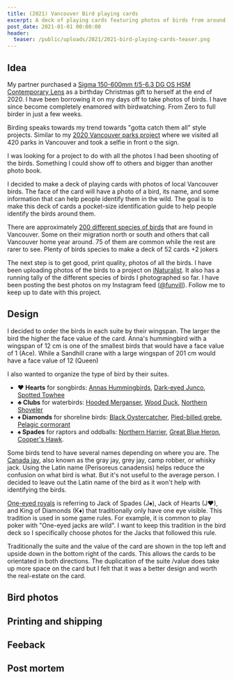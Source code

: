 ```yaml
---
title: (2021) Vancouver Bird playing cards
excerpt: A deck of playing cards featuring photos of birds from around Vancouver 
post_date: 2021-01-01 00:00:00
header:
  teaser: /public/uploads/2021/2021-bird-playing-cards-teaser.png
---
```


## Idea

My partner purchased a [Sigma 150-600mm f/5-6.3 DG OS HSM Contemporary Lens](https://www.bhphotovideo.com/c/product/1082154-REG/sigma_150_600mm_f_5_6_3_dg_os.html) as a birthday Christmas gift to herself at the end of 2020. I have been borrowing it on my days off to take photos of birds. I have since become completely enamored with birdwatching. From Zero to full birder in just a few weeks.

Birding speaks towards my trend towards "gotta catch them all" style projects. Similar to my [2020 Vancouver parks project](https://blog.abluestar.com/projects/2020-vancouver-parks/) where we visited all 420 parks in Vancouver and took a selfie in front o the sign.

I was looking for a project to do with all the photos I had been shooting of the birds. Something I could show off to others and bigger than another photo book.

I decided to make a deck of playing cards with photos of local Vancouver birds. The face of the card will have a photo of a bird, its name, and some information that can help people identify them in the wild. The goal is to make this deck of cards a pocket-size identification guide to help people identify the birds around them.

There are approximately [200 different species of birds](https://www.inaturalist.org/observations?d1=2020-01-01&d2=2021-01-01&place_id=27530&subview=table&view=species&iconic_taxa=Aves) that are found in Vancouver. Some on their migration north or south and others that call Vancouver home year around. 75 of them are common while the rest are rarer to see. Plenty of birds species to make a deck of 52 cards +2 jokers

The next step is to get good, print quality, photos of all the birds. I have been uploading photos of the birds to a project on [iNaturalist](https://www.inaturalist.org/projects/2021-vancouver-steven-and-lori-). It also has a running tally of the different species of birds I photographed so far. I have been posting the best photos on my Instagram feed ([@funvill](https://www.instagram.com/funvill/)). Follow me to keep up to date with this project.

## Design

I decided to order the birds in each suite by their wingspan. The larger the bird the higher the face value of the card. Anna's hummingbird with a wingspan of 12 cm is one of the smallest birds that would have a face value of 1 (Ace). While a Sandhill crane with a large wingspan of 201 cm would have a face value of 12 (Queen)

I also wanted to organize the type of bird by their suites.

- **♥ Hearts** for songbirds: [Annas Hummingbirds](https://www.allaboutbirds.org/guide/Annas_Hummingbird), [Dark-eyed Junco](https://www.allaboutbirds.org/guide/Dark-eyed_Junco), [Spotted Towhee](https://www.allaboutbirds.org/guide/Spotted_Towhee)
- **♣ Clubs** for waterbirds: [Hooded Merganser](https://www.allaboutbirds.org/guide/Hooded_Merganser), [Wood Duck](https://www.allaboutbirds.org/guide/Wood_Duck), [Northern Shoveler](https://www.allaboutbirds.org/guide/Northern_Shoveler)
- **♦ Diamonds** for shoreline birds: [Black Oystercatcher](https://www.allaboutbirds.org/guide/Black_Oystercatcher), [Pied-billed grebe](https://www.allaboutbirds.org/guide/Pied-billed_grebe), [Pelagic cormorant](https://www.allaboutbirds.org/guide/Pelagic_cormorant)
- **♠ Spades** for raptors and oddballs: [Northern Harrier](https://www.allaboutbirds.org/guide/Northern_Harrier), [Great Blue Heron](https://www.allaboutbirds.org/guide/Great_Blue_Heron), [Cooper's Hawk](https://www.allaboutbirds.org/guide/Coopers_Hawk).

Some birds tend to have several names depending on where you are. The [Canada jay](https://www.allaboutbirds.org/guide/Canada_jay), also known as the gray jay, grey jay, camp robber, or whisky jack. Using the Latin name (Perisoreus canadensis) helps reduce the confusion on what bird is what. But it's not useful to the average person. I decided to leave out the Latin name of the bird as it won't help with identifying the birds.

[One-eyed royals](https://en.wikipedia.org/wiki/List_of_playing-card_nicknames#One-eyed_royals) is referring to Jack of Spades (J♠), Jack of Hearts (J♥), and King of Diamonds (K♦) that traditionally only have one eye visible. This tradition is used in some game rules. For example, it is common to play poker with "One-eyed jacks are wild".  I want to keep this tradition in the bird deck so I specifically choose photos for the Jacks that followed this rule.

Traditionally the suite and the value of the card are shown in the top left and upside down in the bottom right of the cards. This allows the cards to be orientated in both directions. The duplication of the suite /value does take up more space on the card but I felt that it was a better design and worth the real-estate on the card.

## Bird photos

## Printing and shipping

## Feeback

## Post mortem
